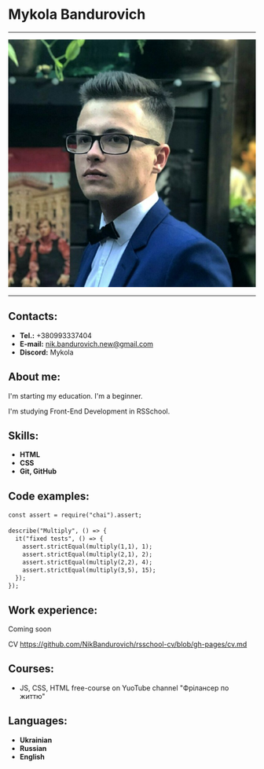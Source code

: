 # Mykola Bandurovich
*****
![my photo](/img/my_photo.jpg)
*****
## Contacts:
* **Tel.:** +380993337404
* **E-mail:** nik.bandurovich.new@gmail.com
* **Discord:** Mykola
## About me:
I'm starting my education. I'm a beginner.

I'm studying Front-End Development in RSSchool.
## Skills:
* **HTML**
* **CSS**
* **Git, GitHub**
## Code examples:
```
const assert = require("chai").assert;

describe("Multiply", () => {
  it("fixed tests", () => {
    assert.strictEqual(multiply(1,1), 1);
    assert.strictEqual(multiply(2,1), 2);
    assert.strictEqual(multiply(2,2), 4);
    assert.strictEqual(multiply(3,5), 15);   
  });
});
```
## Work experience:
Сoming soon

CV https://github.com/NikBandurovich/rsschool-cv/blob/gh-pages/cv.md
## Courses:
* JS, CSS, HTML free-course on YuoTube channel "Фрілансер по життю" 
## Languages:
* **Ukrainian**
* **Russian**
* **English**
